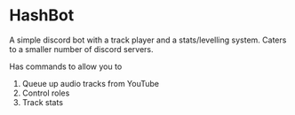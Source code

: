 # HashBot
A simple discord bot with a track player and a stats/levelling system. Caters to a smaller number of discord servers.

Has commands to allow you to
1) Queue up audio tracks from YouTube
2) Control roles
3) Track stats 

